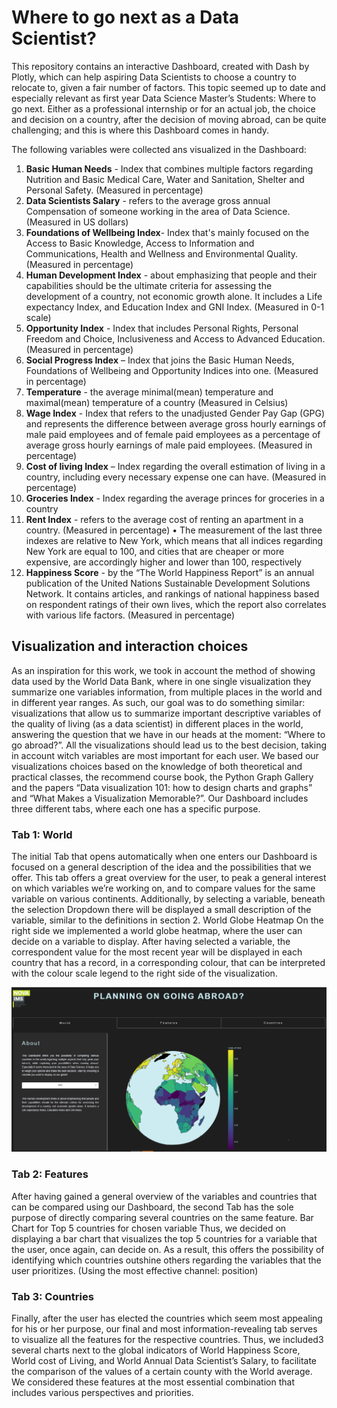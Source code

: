 # Where to go next as a Data Scientist?

This repository contains an interactive Dashboard, created with Dash by Plotly, which can help aspiring Data Scientists to choose a country to relocate to, given a fair number of factors. This topic seemed up to date and especially relevant as first year Data Science Master’s Students: Where to go next. Either as a professional internship or for an actual job, the choice and decision on a country, after the decision of moving abroad, can be quite challenging; and this is where this Dashboard comes in handy. 

The following variables were collected ans visualized in the Dashboard:

1. __Basic Human Needs__ - Index that combines multiple factors regarding Nutrition and Basic Medical Care, Water
and Sanitation, Shelter and Personal Safety. (Measured in percentage) <br>
2. __Data Scientists Salary__ - refers to the average gross annual Compensation of someone working in the area of
Data Science. (Measured in US dollars)<br>
3. __Foundations of Wellbeing Index__- Index that's mainly focused on the Access to Basic Knowledge, Access to
Information and Communications, Health and Wellness and Environmental Quality. (Measured in percentage)<br>
4. __Human Development Index__ - about emphasizing that people and their capabilities should be the ultimate
criteria for assessing the development of a country, not economic growth alone. It includes a Life expectancy
Index, and Education Index and GNI Index. (Measured in 0-1 scale)<br>
5. __Opportunity Index__ - Index that includes Personal Rights, Personal Freedom and Choice, Inclusiveness and
Access to Advanced Education. (Measured in percentage)<br>
6. __Social Progress Index__ – Index that joins the Basic Human Needs, Foundations of Wellbeing and Opportunity
Indices into one. (Measured in percentage)<br>
7. __Temperature__ - the average minimal(mean) temperature and maximal(mean) temperature of a country
(Measured in Celsius)<br>
8. __Wage Index__ - Index that refers to the unadjusted Gender Pay Gap (GPG) and represents the difference
between average gross hourly earnings of male paid employees and of female paid employees as a percentage
of average gross hourly earnings of male paid employees. (Measured in percentage)<br>
9. __Cost of living Index__ – Index regarding the overall estimation of living in a country, including every necessary
expense one can have. (Measured in percentage)<br>
10. __Groceries Index__ - Index regarding the average princes for groceries in a country<br>
11. __Rent Index__ - refers to the average cost of renting an apartment in a country. (Measured in percentage)
• The measurement of the last three indexes are relative to New York, which means that all indices
regarding New York are equal to 100, and cities that are cheaper or more expensive, are
accordingly higher and lower than 100, respectively<br>
12. __Happiness Score__ - by the “The World Happiness Report” is an annual publication of the United Nations
Sustainable Development Solutions Network. It contains articles, and rankings of national happiness based on
respondent ratings of their own lives, which the report also correlates with various life factors. (Measured in
percentage)<br>

<p>
  

## Visualization and interaction choices
As an inspiration for this work, we took in account the method of showing data used by the World Data Bank, where
in one single visualization they summarize one variables information, from multiple places in the world and in
different year ranges.
As such, our goal was to do something similar: visualizations that allow us to summarize important descriptive
variables of the quality of living (as a data scientist) in different places in the world, answering the question that we
have in our heads at the moment: “Where to go abroad?”. All the visualizations should lead us to the best decision,
taking in account witch variables are most important for each user.
We based our visualizations choices based on the knowledge of both theoretical and practical classes, the
recommend course book, the Python Graph Gallery and the papers “Data visualization 101: how to design charts
and graphs” and “What Makes a Visualization Memorable?”.
Our Dashboard includes three different tabs, where each one has a specific purpose.

### Tab 1: World
The initial Tab that opens automatically when one enters our Dashboard is focused on a general description of the
idea and the possibilities that we offer. This tab offers a great overview for the user, to peak a general interest on
which variables we’re working on, and to compare values for the same variable on various continents. Additionally,
by selecting a variable, beneath the selection Dropdown there will be displayed a small description of the variable,
similar to the definitions in section 2.
World Globe Heatmap
On the right side we implemented a world globe heatmap, where the user can decide on a variable to display. After
having selected a variable, the correspondent value for the most recent year will be displayed in each country that
has a record, in a corresponding colour, that can be interpreted with the colour scale legend to the right side of the
visualization. <p>

![Tab 1 Screenshot](./Data/tab1.png)
  
### Tab 2: Features
After having gained a general overview of the variables and countries that can be compared using our Dashboard,
the second Tab has the sole purpose of directly comparing several countries on the same feature.
Bar Chart for Top 5 countries for chosen variable
Thus, we decided on displaying a bar chart that visualizes the top 5 countries for a variable that the user, once again,
can decide on. As a result, this offers the possibility of identifying which countries outshine others regarding the
variables that the user prioritizes. (Using the most effective channel: position) <p>
  
### Tab 3: Countries
Finally, after the user has elected the countries which seem most appealing for his or her purpose, our final and
most information-revealing tab serves to visualize all the features for the respective countries. Thus, we included3
several charts next to the global indicators of World Happiness Score, World cost of Living, and World Annual Data
Scientist’s Salary, to facilitate the comparison of the values of a certain county with the World average. We
considered these features at the most essential combination that includes various perspectives and priorities.

